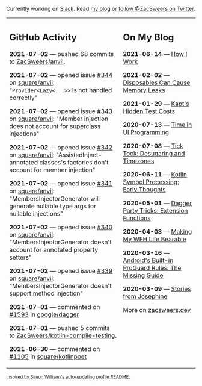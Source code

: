 Currently working on [Slack](https://slack.com/). Read [my blog](https://zacsweers.dev/) or [follow @ZacSweers on Twitter](https://twitter.com/ZacSweers).

<table><tr><td valign="top" width="60%">

## GitHub Activity
<!-- githubActivity starts -->
**2021-07-02** — pushed 68 commits to [ZacSweers/anvil](https://api.github.com/repos/ZacSweers/anvil).

**2021-07-02** — opened issue [#344](https://api.github.com/repos/square/anvil/issues/344) on [square/anvil](https://api.github.com/repos/square/anvil): "`Provider<Lazy<...>>` is not handled correctly"

**2021-07-02** — opened issue [#343](https://api.github.com/repos/square/anvil/issues/343) on [square/anvil](https://api.github.com/repos/square/anvil): "Member injection does not account for superclass injections"

**2021-07-02** — opened issue [#342](https://api.github.com/repos/square/anvil/issues/342) on [square/anvil](https://api.github.com/repos/square/anvil): "AssistedInject-annotated classes's factories don't account for member injection"

**2021-07-02** — opened issue [#341](https://api.github.com/repos/square/anvil/issues/341) on [square/anvil](https://api.github.com/repos/square/anvil): "MembersInjectorGenerator will generate nullable type args for nullable injections"

**2021-07-02** — opened issue [#340](https://api.github.com/repos/square/anvil/issues/340) on [square/anvil](https://api.github.com/repos/square/anvil): "MembersInjectorGenerator doesn't account for annotated property setters"

**2021-07-02** — opened issue [#339](https://api.github.com/repos/square/anvil/issues/339) on [square/anvil](https://api.github.com/repos/square/anvil): "MembersInjectorGenerator doesn't support method injection"

**2021-07-01** — commented on [#1593](https://github.com/google/dagger/issues/1593#issuecomment-872690820) in [google/dagger](https://api.github.com/repos/google/dagger)

**2021-07-01** — pushed 5 commits to [ZacSweers/kotlin-compile-testing](https://api.github.com/repos/ZacSweers/kotlin-compile-testing).

**2021-06-30** — commented on [#1105](https://github.com/square/kotlinpoet/pull/1105#issuecomment-871499649) in [square/kotlinpoet](https://api.github.com/repos/square/kotlinpoet)
<!-- githubActivity ends -->
</td><td valign="top" width="40%">

## On My Blog
<!-- blog starts -->
**2021-06-14** — [How I Work](https://www.zacsweers.dev/how-i-work/)

**2021-02-02** — [Disposables Can Cause Memory Leaks](https://www.zacsweers.dev/disposables-can-cause-memory-leaks/)

**2021-01-29** — [Kapt's Hidden Test Costs](https://www.zacsweers.dev/kapts-hidden-test-costs/)

**2020-07-13** — [Time in UI Programming](https://www.zacsweers.dev/time-in-ui/)

**2020-07-08** — [Tick Tock: Desugaring and Timezones](https://www.zacsweers.dev/ticktock-desugaring-timezones/)

**2020-06-11** — [Kotlin Symbol Processing: Early Thoughts](https://www.zacsweers.dev/kotlin-symbol-processor-early-thoughts/)

**2020-05-01** — [Dagger Party Tricks: Extension Functions](https://www.zacsweers.dev/dagger-party-tricks-extension-functions/)

**2020-04-03** — [Making My WFH Life Bearable](https://www.zacsweers.dev/making-wfh-life-bearable/)

**2020-03-16** — [Android's Built-in ProGuard Rules: The Missing Guide](https://www.zacsweers.dev/android-proguard-rules/)

**2020-03-09** — [Stories from Josephine](https://www.zacsweers.dev/stories-from-josephine/)
<!-- blog ends -->
More on [zacsweers.dev](https://zacsweers.dev/)
</td></tr></table>

<sub><a href="https://simonwillison.net/2020/Jul/10/self-updating-profile-readme/">Inspired by Simon Willison's auto-updating profile README.</a></sub>